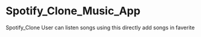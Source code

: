 # Spotify_Clone_Music_App
Spotify_Clone User can listen songs using this directly add songs in faverite 
